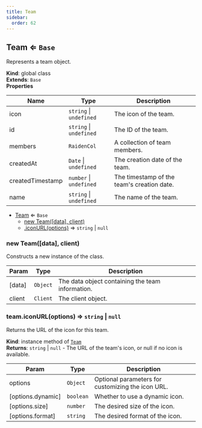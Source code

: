 ```yaml
---
title: Team
sidebar:
  order: 62
---
```




## Team ⇐ <code>Base</code>
Represents a team object.

**Kind**: global class  
**Extends**: <code>Base</code>  
**Properties**

| Name | Type | Description |
| --- | --- | --- |
| icon | <code>string</code> \| <code>undefined</code> | The icon of the team. |
| id | <code>string</code> \| <code>undefined</code> | The ID of the team. |
| members | <code>RaidenCol</code> | A collection of team members. |
| createdAt | <code>Date</code> \| <code>undefined</code> | The creation date of the team. |
| createdTimestamp | <code>number</code> \| <code>undefined</code> | The timestamp of the team's creation date. |
| name | <code>string</code> \| <code>undefined</code> | The name of the team. |


* [Team](#Team) ⇐ <code>Base</code>
    * [new Team([data], client)](#new_Team_new)
    * [.iconURL(options)](#Team+iconURL) ⇒ <code>string</code> \| <code>null</code>

<a name="new_Team_new"></a>

### new Team([data], client)
Constructs a new instance of the class.


| Param | Type | Description |
| --- | --- | --- |
| [data] | <code>Object</code> | The data object containing the team information. |
| client | <code>Client</code> | The client object. |

<a name="Team+iconURL"></a>

### team.iconURL(options) ⇒ <code>string</code> \| <code>null</code>
Returns the URL of the icon for this team.

**Kind**: instance method of [<code>Team</code>](#Team)  
**Returns**: <code>string</code> \| <code>null</code> - The URL of the team's icon, or null if no icon is available.  

| Param | Type | Description |
| --- | --- | --- |
| options | <code>Object</code> | Optional parameters for customizing the icon URL. |
| [options.dynamic] | <code>boolean</code> | Whether to use a dynamic icon. |
| [options.size] | <code>number</code> | The desired size of the icon. |
| [options.format] | <code>string</code> | The desired format of the icon. |

